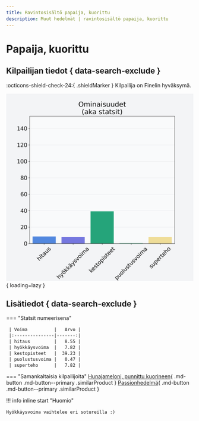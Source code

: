 ```yaml
---
title: Ravintosisältö papaija, kuorittu
description: Muut hedelmät | ravintosisältö papaija, kuorittu
---
```


# Papaija, kuorittu


## Kilpailijan tiedot { data-search-exclude }

:octicons-shield-check-24:{ .shieldMarker } Kilpailija on Finelin hyväksymä.

![Papaija, kuorittu](./images/papaija-kuorittu.png){ loading=lazy }

## Lisätiedot { data-search-exclude }
=== "Statsit numeerisena"

     | Voima          |   Arvo |
     |:---------------|-------:|
     | hitaus         |   8.55 |
     | hyökkäysvoima  |   7.82 |
     | kestopisteet   |  39.23 |
     | puolustusvoima |   0.47 |
     | superteho      |   7.82 |

=== "Samankaltaisia kilpailijoita"
    [Hunajameloni, punnittu kuorineen](/hunajameloni-punnittu-kuorineen){ .md-button .md-button--primary .similarProduct }
    [Passionhedelmä](/passionhedelma){ .md-button .md-button--primary .similarProduct }

!!! info inline start "Huomio"

    Hyökkäysvoima vaihtelee eri sotureilla :)
